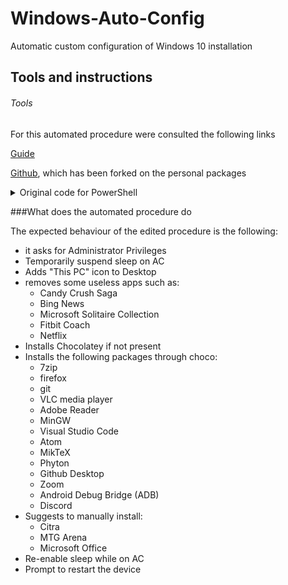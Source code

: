 # Windows-Auto-Config
 Automatic custom configuration of Windows 10 installation

## Tools and instructions

###### Tools
For this automated procedure were consulted the following links

[Guide](https://edi.wang/post/2018/12/21/automate-windows-10-developer-machine-setup)

[Github](https://github.com/EdiWang/EnvSetup/), which has been forked on the personal packages

<details><summary>Original code for PowerShell</summary>
<p>

```powershell
if (!([Security.Principal.WindowsPrincipal][Security.Principal.WindowsIdentity]::GetCurrent()).IsInRole([Security.Principal.WindowsBuiltInRole] "Administrator")) { Start-Process powershell.exe "-NoProfile -ExecutionPolicy Bypass -File `"$PSCommandPath`"" -Verb RunAs; exit }

function Check-Command($cmdname) {
    return [bool](Get-Command -Name $cmdname -ErrorAction SilentlyContinue)
}

# -----------------------------------------------------------------------------
$computerName = Read-Host 'Enter New Computer Name'
Write-Host "Renaming this computer to: " $computerName  -ForegroundColor Yellow
Rename-Computer -NewName $computerName
# -----------------------------------------------------------------------------
Write-Host ""
Write-Host "Disable Sleep on AC Power..." -ForegroundColor Green
Write-Host "------------------------------------" -ForegroundColor Green
Powercfg /Change monitor-timeout-ac 20
Powercfg /Change standby-timeout-ac 0
# -----------------------------------------------------------------------------
Write-Host ""
Write-Host "Add 'This PC' Desktop Icon..." -ForegroundColor Green
Write-Host "------------------------------------" -ForegroundColor Green
$thisPCIconRegPath = "HKCU:\Software\Microsoft\Windows\CurrentVersion\Explorer\HideDesktopIcons\NewStartPanel"
$thisPCRegValname = "{20D04FE0-3AEA-1069-A2D8-08002B30309D}"
$item = Get-ItemProperty -Path $thisPCIconRegPath -Name $thisPCRegValname -ErrorAction SilentlyContinue
if ($item) {
    Set-ItemProperty  -Path $thisPCIconRegPath -name $thisPCRegValname -Value 0  
}
else {
    New-ItemProperty -Path $thisPCIconRegPath -Name $thisPCRegValname -Value 0 -PropertyType DWORD | Out-Null  
}

# To list all appx packages:
# Get-AppxPackage | Format-Table -Property Name,Version,PackageFullName
Write-Host "Removing UWP Rubbish..." -ForegroundColor Green
Write-Host "------------------------------------" -ForegroundColor Green
$uwpRubbishApps = @(
    "Microsoft.Messaging",
    "king.com.CandyCrushSaga",
    "Microsoft.BingNews",
    "Microsoft.MicrosoftSolitaireCollection",
    "Microsoft.People",
    "Microsoft.WindowsFeedbackHub",
    "Microsoft.YourPhone",
    "Microsoft.MicrosoftOfficeHub",
    "Fitbit.FitbitCoach",
    "4DF9E0F8.Netflix",
    "Microsoft.GetHelp")

foreach ($uwp in $uwpRubbishApps) {
    Get-AppxPackage -Name $uwp | Remove-AppxPackage
}
# -----------------------------------------------------------------------------
Write-Host ""
Write-Host "Installing IIS..." -ForegroundColor Green
Write-Host "------------------------------------" -ForegroundColor Green
Enable-WindowsOptionalFeature -Online -FeatureName IIS-DefaultDocument -All
Enable-WindowsOptionalFeature -Online -FeatureName IIS-HttpCompressionDynamic -All
Enable-WindowsOptionalFeature -Online -FeatureName IIS-HttpCompressionStatic -All
Enable-WindowsOptionalFeature -Online -FeatureName IIS-WebSockets -All
Enable-WindowsOptionalFeature -Online -FeatureName IIS-ApplicationInit -All
Enable-WindowsOptionalFeature -Online -FeatureName IIS-ASPNET45 -All
Enable-WindowsOptionalFeature -Online -FeatureName IIS-ServerSideIncludes
Enable-WindowsOptionalFeature -Online -FeatureName IIS-BasicAuthentication
Enable-WindowsOptionalFeature -Online -FeatureName IIS-WindowsAuthentication
# -----------------------------------------------------------------------------
Write-Host ""
Write-Host "Enable Windows 10 Developer Mode..." -ForegroundColor Green
Write-Host "------------------------------------" -ForegroundColor Green
reg add "HKEY_LOCAL_MACHINE\SOFTWARE\Microsoft\Windows\CurrentVersion\AppModelUnlock" /t REG_DWORD /f /v "AllowDevelopmentWithoutDevLicense" /d "1"
# -----------------------------------------------------------------------------
Write-Host ""
Write-Host "Enable Remote Desktop..." -ForegroundColor Green
Write-Host "------------------------------------" -ForegroundColor Green
Set-ItemProperty "HKLM:\SYSTEM\CurrentControlSet\Control\Terminal Server\" -Name "fDenyTSConnections" -Value 0
Set-ItemProperty "HKLM:\SYSTEM\CurrentControlSet\Control\Terminal Server\WinStations\RDP-Tcp\" -Name "UserAuthentication" -Value 1
Enable-NetFirewallRule -DisplayGroup "Remote Desktop"

if (Check-Command -cmdname 'choco') {
    Write-Host "Choco is already installed, skip installation."
}
else {
    Write-Host ""
    Write-Host "Installing Chocolate for Windows..." -ForegroundColor Green
    Write-Host "------------------------------------" -ForegroundColor Green
    Set-ExecutionPolicy Bypass -Scope Process -Force; iex ((New-Object System.Net.WebClient).DownloadString('https://chocolatey.org/install.ps1'))
}

Write-Host ""
Write-Host "Installing Applications..." -ForegroundColor Green
Write-Host "------------------------------------" -ForegroundColor Green
Write-Host "[WARN] Ma de in China: some software like Google Chrome require the true Internet first" -ForegroundColor Yellow

$Apps = @(
    "7zip.install",
    "git",
    "microsoft-edge",
    "googlechrome",
    "vlc",
    "dotnetcore-sdk",
    "ffmpeg",
    "wget",
    "openssl.light",
    "vscode",
    "sysinternals",
    "notepadplusplus.install",
    "linqpad",
    "fiddler",
    "beyondcompare",
    "filezilla",
    "lightshot.install",
    "microsoft-teams.install",
    "teamviewer",
    "github-desktop",
    "irfanview",
    "nodejs-lts",
    "azure-cli",
    "powershell-core")

foreach ($app in $Apps) {
    choco install $app -y
}

Write-Host "------------------------------------" -ForegroundColor Green
Read-Host -Prompt "Setup is done, restart is needed, press [ENTER] to restart computer."
Restart-Computer
```

</p>
</details>

###What does the automated procedure do

The expected behaviour of the edited procedure is the following:

* it asks for Administrator Privileges
* Temporarily suspend sleep on AC
* Adds "This PC" icon to Desktop
* removes some useless apps such as:
  * Candy Crush Saga
  * Bing News
  * Microsoft Solitaire Collection
  * Fitbit Coach
  * Netflix
* Installs Chocolatey if not present
* Installs the following packages through choco:
  * 7zip
  * firefox
  * git
  * VLC media player
  * Adobe Reader
  * MinGW
  * Visual Studio Code
  * Atom
  * MikTeX
  * Phyton
  * Github Desktop
  * Zoom
  * Android Debug Bridge (ADB)
  * Discord
* Suggests to manually install:
  * Citra
  * MTG Arena
  * Microsoft Office
* Re-enable sleep while on AC
* Prompt to restart the device 
